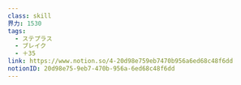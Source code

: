 ```yaml
---
class: skill
界力: 1530
tags:
  - ステプラス
  - ブレイク
  - ＋35
link: https://www.notion.so/4-20d98e759eb7470b956a6ed68c48f6dd
notionID: 20d98e75-9eb7-470b-956a-6ed68c48f6dd
---
```

